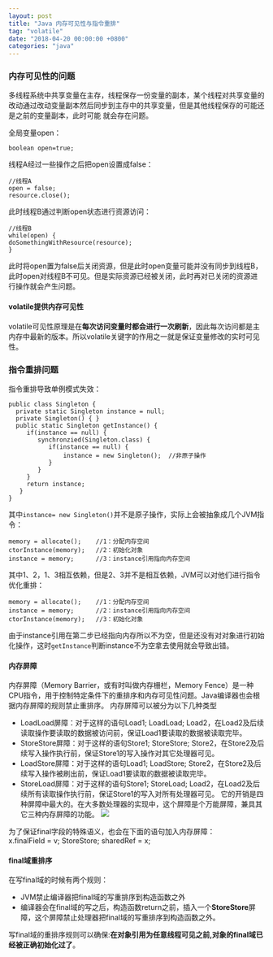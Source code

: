```yaml
---
layout: post
title: "Java 内存可见性与指令重排"
tag: "volatile"
date: "2018-04-20 00:00:00 +0800"
categories: "java"
---
```


###  内存可见性的问题

多线程系统中共享变量在主存，线程保存一份变量的副本，某个线程对共享变量的改动通过改动变量副本然后同步到主存中的共享变量，但是其他线程保存的可能还是之前的变量副本，此时可能
就会存在问题。  

<!--more--> 

全局变量open：
```
boolean open=true;
```
线程A经过一些操作之后把open设置成false：
```
//线程A
open = false;
resource.close();
```
此时线程B通过判断open状态进行资源访问：
```
//线程B
while(open) {
doSomethingWithResource(resource);
}
```
此时将open置为false后关闭资源，但是此时open变量可能并没有同步到线程B，此时open对线程B不可见。但是实际资源已经被关闭，此时再对已关闭的资源进行操作就会产生问题。

#### volatile提供内存可见性

volatile可见性原理是在**每次访问变量时都会进行一次刷新**，因此每次访问都是主内存中最新的版本。所以volatile关键字的作用之一就是保证变量修改的实时可见性。

### 指令重排问题

指令重排导致单例模式失效：

```
public class Singleton {
  private static Singleton instance = null;
  private Singleton() { }
  public static Singleton getInstance() {
     if(instance == null) {
        synchronzied(Singleton.class) {
           if(instance == null) {
               instance = new Singleton();  //非原子操作
           }
        }
     }
     return instance;
   }
}
```
其中`instance= new Singleton()`并不是原子操作，实际上会被抽象成几个JVM指令：
```
memory = allocate();    //1：分配内存空间
ctorInstance(memory);   //2：初始化对象
instance = memory;      //3：instance引用指向内存空间
```
其中1、2，1、3相互依赖，但是2、3并不是相互依赖，JVM可以对他们进行指令优化重排：
```
memory = allocate();    //1：分配内存空间
instance = memory;      //2：instance引用指向内存空间
ctorInstance(memory);   //3：初始化对象
```
由于instance引用在第二步已经指向内存所以不为空，但是还没有对对象进行初始化操作，这时`getInstance`判断instance不为空拿去使用就会导致出错。


#### 内存屏障

内存屏障（Memory Barrier，或有时叫做内存栅栏，Memory Fence）是一种CPU指令，用于控制特定条件下的重排序和内存可见性问题。Java编译器也会根据内存屏障的规则禁止重排序。
内存屏障可以被分为以下几种类型  

- LoadLoad屏障：对于这样的语句Load1; LoadLoad; Load2，在Load2及后续读取操作要读取的数据被访问前，保证Load1要读取的数据被读取完毕。
- StoreStore屏障：对于这样的语句Store1; StoreStore; Store2，在Store2及后续写入操作执行前，保证Store1的写入操作对其它处理器可见。
- LoadStore屏障：对于这样的语句Load1; LoadStore; Store2，在Store2及后续写入操作被刷出前，保证Load1要读取的数据被读取完毕。
- StoreLoad屏障：对于这样的语句Store1; StoreLoad; Load2，在Load2及后续所有读取操作执行前，保证Store1的写入对所有处理器可见。
它的开销是四种屏障中最大的。在大多数处理器的实现中，这个屏障是个万能屏障，兼具其它三种内存屏障的功能。
![](https://olef5l6y5.qnssl.com/20180423135300.png)

为了保证final字段的特殊语义，也会在下面的语句加入内存屏障：  
x.finalField = v; StoreStore; sharedRef = x;

#### final域重排序

在写final域的时候有两个规则：

- JVM禁止编译器把final域的写重排序到构造函数之外
- 编译器会在final域的写之后，构造函数return之前，插入一个**StoreStore**屏障，这个屏障禁止处理器把final域的写重排序到构造函数之外。

写final域的重排序规则可以确保:**在对象引用为任意线程可见之前,对象的final域已经被正确初始化过了**。




